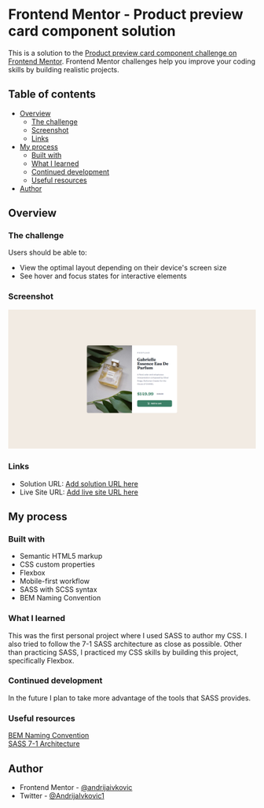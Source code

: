 # Frontend Mentor - Product preview card component solution

This is a solution to the [Product preview card component challenge on Frontend Mentor](https://www.frontendmentor.io/challenges/product-preview-card-component-GO7UmttRfa). Frontend Mentor challenges help you improve your coding skills by building realistic projects.

## Table of contents

- [Overview](#overview)
  - [The challenge](#the-challenge)
  - [Screenshot](#screenshot)
  - [Links](#links)
- [My process](#my-process)
  - [Built with](#built-with)
  - [What I learned](#what-i-learned)
  - [Continued development](#continued-development)
  - [Useful resources](#useful-resources)
- [Author](#author)

## Overview

### The challenge

Users should be able to:

- View the optimal layout depending on their device's screen size
- See hover and focus states for interactive elements

### Screenshot

![](./screenshot.png)

### Links

- Solution URL: [Add solution URL here](https://your-solution-url.com)
- Live Site URL: [Add live site URL here](https://your-live-site-url.com)

## My process

### Built with

- Semantic HTML5 markup
- CSS custom properties
- Flexbox
- Mobile-first workflow
- SASS with SCSS syntax
- BEM Naming Convention

### What I learned

This was the first personal project where I used SASS to author my CSS. I also tried to follow the 7-1 SASS architecture as close as possible.
Other than practicing SASS, I practiced my CSS skills by building this project, specifically Flexbox.

### Continued development

In the future I plan to take more advantage of the tools that SASS provides.

### Useful resources

[BEM Naming Convention](http://getbem.com/naming/) <br>
[SASS 7-1 Architecture](https://www.learnhowtoprogram.com/user-interfaces/building-layouts-preprocessors/7-1-sass-architecture)

## Author

- Frontend Mentor - [@andrijaivkovic](https://www.frontendmentor.io/profile/andrijaivkovic)
- Twitter - [@AndrijaIvkovic1](https://www.twitter.com/AndrijaIvkovic1)
